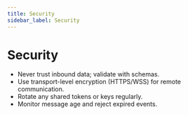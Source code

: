 ```yaml
---
title: Security
sidebar_label: Security
---
```


# Security

- Never trust inbound data; validate with schemas.
- Use transport-level encryption (HTTPS/WSS) for remote communication.
- Rotate any shared tokens or keys regularly.
- Monitor message age and reject expired events.

